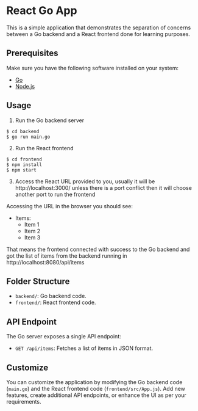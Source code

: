 # React Go App

This is a simple application that demonstrates the separation of concerns between a Go backend and a React frontend done for learning purposes.

## Prerequisites

Make sure you have the following software installed on your system:

- [Go](https://go.dev/dl)
- [Node.js](https://nodejs.org)

## Usage

1. Run the Go backend server
```
$ cd backend
$ go run main.go
```

2. Run the React frontend
```
$ cd frontend
$ npm install
$ npm start
```

3. Access the React URL provided to you, usually it will be http://localhost:3000/ unless there is a port conflict then it will choose another port to run the frontend

Accessing the URL in the browser you should see:
- Items:
  - Item 1
  - Item 2
  - Item 3

That means the frontend connected with success to the Go backend and got the list of items from the backend running in http://localhost:8080/api/items

## Folder Structure

- `backend/`: Go backend code.
- `frontend/`: React frontend code.

## API Endpoint

The Go server exposes a single API endpoint:

- `GET /api/items`: Fetches a list of items in JSON format.

## Customize

You can customize the application by modifying the Go backend code (`main.go`) and the React frontend code (`frontend/src/App.js`). Add new features, create additional API endpoints, or enhance the UI as per your requirements.
